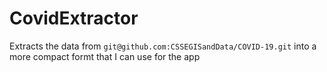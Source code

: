 # CovidExtractor

Extracts the data from `git@github.com:CSSEGISandData/COVID-19.git` into a more compact formt
that I can use for the app
